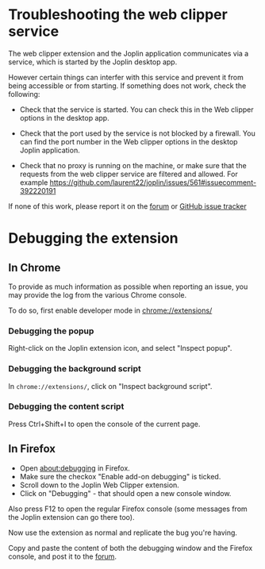 # Troubleshooting the web clipper service

The web clipper extension and the Joplin application communicates via a service, which is started by the Joplin desktop app.

However certain things can interfer with this service and prevent it from being accessible or from starting. If something does not work, check the following:

- Check that the service is started. You can check this in the Web clipper options in the desktop app.

- Check that the port used by the service is not blocked by a firewall. You can find the port number in the Web clipper options in the desktop Joplin application.

- Check that no proxy is running on the machine, or make sure that the requests from the web clipper service are filtered and allowed. For example https://github.com/laurent22/joplin/issues/561#issuecomment-392220191

If none of this work, please report it on the [forum](https://discourse.joplin.cozic.net/) or [GitHub issue tracker](https://github.com/laurent22/joplin/issues)

# Debugging the extension

## In Chrome

To provide as much information as possible when reporting an issue, you may provide the log from the various Chrome console.

To do so, first enable developer mode in [chrome://extensions/](chrome://extensions/)

### Debugging the popup

Right-click on the Joplin extension icon, and select "Inspect popup".

### Debugging the background script

In `chrome://extensions/`, click on "Inspect background script".

### Debugging the content script

Press Ctrl+Shift+I to open the console of the current page.

## In Firefox

- Open [about:debugging](about:debugging) in Firefox.
- Make sure the checkox "Enable add-on debugging" is ticked.
- Scroll down to the Joplin Web Clipper extension.
- Click on "Debugging" - that should open a new console window.

Also press F12 to open the regular Firefox console (some messages from the Joplin extension can go there too).

Now use the extension as normal and replicate the bug you're having.

Copy and paste the content of both the debugging window and the Firefox console, and post it to the [forum](https://discourse.joplin.cozic.net/).